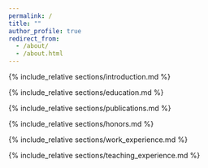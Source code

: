 ```yaml
---
permalink: /
title: ""
author_profile: true
redirect_from: 
  - /about/
  - /about.html
---
```


{% include_relative sections/introduction.md %}

{% include_relative sections/education.md %}

{% include_relative sections/publications.md %}

{% include_relative sections/honors.md %}

{% include_relative sections/work_experience.md %}

{% include_relative sections/teaching_experience.md %}